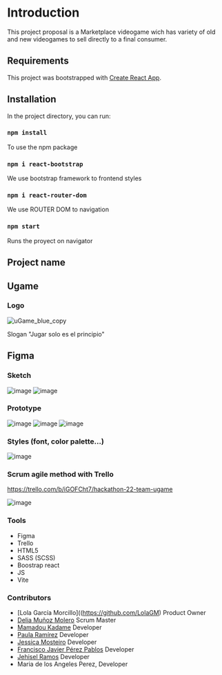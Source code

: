 # Introduction

This project proposal is a Marketplace videogame wich has variety of old and new videogames to sell directly to a final consumer.

## Requirements

This project was bootstrapped with [Create React App](https://github.com/facebook/create-react-app).

## Installation

In the project directory, you can run:

###  `npm install`

To use the npm package

### `npm i react-bootstrap`

We use bootstrap framework to frontend styles

### `npm i react-router-dom`

We use ROUTER DOM to navigation

### `npm start`

Runs the proyect on navigator

## Project name
## Ugame

### Logo
![uGame_blue_copy](https://user-images.githubusercontent.com/117633735/220892615-fe1a28dc-27e2-476e-9fa1-60d3e7bfeea3.png)

Slogan "Jugar solo es el principio"

## Figma 

### Sketch
![image](https://user-images.githubusercontent.com/117633735/220895862-43865368-3cc6-401a-bfea-3dc968680b9f.png)
![image](https://user-images.githubusercontent.com/117633735/220896258-b4da9d35-9780-4629-9c26-479b741d2f14.png)

### Prototype
![image](https://user-images.githubusercontent.com/117633735/220894689-ad1aa5ed-90ea-4db6-87a6-b72d154e5832.png)
![image](https://user-images.githubusercontent.com/117633735/220895093-cb1db140-4aef-4338-8ec5-62d24c7eafc9.png)
![image](https://user-images.githubusercontent.com/117633735/220895252-55ba3b5f-f507-41a1-b1ff-2bb99889797e.png)

### Styles (font, color palette...) 
![image](https://user-images.githubusercontent.com/117633735/220895582-5856d515-23a4-44ec-80df-9af9b9bd9822.png)

### Scrum agile method with Trello
https://trello.com/b/iGOFCht7/hackathon-22-team-ugame

![image](https://user-images.githubusercontent.com/117633735/220902227-9215db78-2c89-4884-9c35-1dbbfcc290a0.png)

### Tools

* Figma
* Trello
* HTML5
* SASS (SCSS)
* Boostrap react
* JS
* Vite

### Contributors

- [Lola García Morcillo]((https://github.com/LolaGM) Product Owner
- [Delia Muñoz Molero](https://github.com/DeliaMunMol) Scrum Master
- [Mamadou Kadame](https://github.com/deakamm) Developer
- [Paula Ramírez](https://github.com/pagudelo884) Developer
- [Jessica Mosteiro](https://github.com/JehiselRuth) Developer
- [Francisco Javier Pérez Pablos](https://github.com/Javicastropol) Developer
- [Jehisel Ramos](https://github.com/JehiselRuth) Developer
- Maria de los Angeles Perez, Developer
















